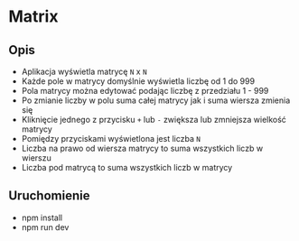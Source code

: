 # Matrix

## Opis

-   Aplikacja wyświetla matrycę `N` x `N`
-   Każde pole w matrycy domyślnie wyświetla liczbę od 1 do 999
-   Pola matrycy można edytować podając liczbę z przedziału 1 - 999
-   Po zmianie liczby w polu suma całej matrycy jak i suma wiersza zmienia się
-   Kliknięcie jednego z przycisku `+` lub `-` zwiększa lub zmniejsza wielkość matrycy
-   Pomiędzy przyciskami wyświetlona jest liczba `N`
-   Liczba na prawo od wiersza matrycy to suma wszystkich liczb w wierszu
-   Liczba pod matrycą to suma wszystkich liczb w matrycy

## Uruchomienie

-   npm install
-   npm run dev
